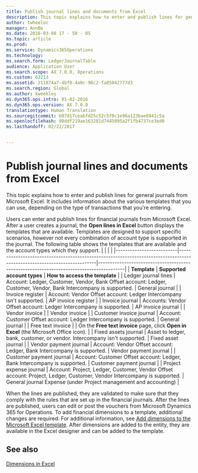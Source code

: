 ```yaml
---
title: Publish journal lines and documents from Excel
description: This topic explains how to enter and publish lines for general journals from Microsoft Excel. It includes information about the various templates that you can use, depending on the type of transactions that you&quot;re entering.
author: twheeloc
manager: AnnBe
ms.date: 2016-03-08 17 - 50 - 05
ms.topic: article
ms.prod: 
ms.service: Dynamics365Operations
ms.technology: 
ms.search.form: LedgerJournalTable
audience: Application User
ms.search.scope: AX 7.0.0, Operations
ms.custom: 62213
ms.assetid: 211874a7-4bf0-4a0c-96c2-fa05042777d3
ms.search.region: Global
ms.author: kweekley
ms.dyn365.ops.intro: 01-02-2016
ms.dyn365.ops.version: AX 7.0.0
translationtype: Human Translation
ms.sourcegitcommit: b97d17ceabfd25c52c5f0c1e96a123bae6941c5a
ms.openlocfilehash: 98ddf219ae163281d7445095a2f1fb4737ce3ed0
ms.lasthandoff: 02/22/2017


---
```


# <a name="publish-journal-lines-and-documents-from-excel"></a>Publish journal lines and documents from Excel

This topic explains how to enter and publish lines for general journals from Microsoft Excel. It includes information about the various templates that you can use, depending on the type of transactions that you're entering.

Users can enter and publish lines for financial journals from Microsoft Excel. After a user creates a journal, the **Open lines in Excel** button displays the templates that are available. Templates are designed to support specific scenarios, however not every combination of account type is supported in the journal. The following table shows the templates that are available and the account types which they support.
|                          |                                                                                                                         |                                                                                         |
|--------------------------|-------------------------------------------------------------------------------------------------------------------------|-----------------------------------------------------------------------------------------|
| **Template**             | **Supported account types**                                                                                             | **How to access the template**                                                          |
| Ledger journal lines     | Account: Ledger, Customer, Vendor, Bank Offset account: Ledger, Customer, Vendor, Bank Intercompany is supported.       | General journal                                                                         |
| Invoice register         | Account: Vendor Offset account: Ledger Intercompany isn't supported.                                                    | AP invoice register                                                                     |
| Invoice journal          | Accounts: Vendor Offset account: Ledger Intercompany is supported.                                                      | AP invoice journal                                                                      |
| Vendor invoice           |                                                                                                                         | Vendor invoice                                                                          |
| Customer invoice journal | Account: Customer Offset account: Ledger Intercompany is supported.                                                     | General journal                                                                         |
| Free text invoice        |                                                                                                                         | On the **Free text invoice** page, click **Open in Excel** (the Microsoft Office icon). |
| Fixed assets journal     | Asset to ledger, bank, customer, or vendor. Intercompany isn't supported.                                               | Fixed asset journal                                                                     |
| Vendor payment journal   | Account: Vendor Offset account: Ledger, Bank Intercompany is supported.                                                 | Vendor payment journal                                                                  |
| Customer payment journal | Account: Customer Offset account: Ledger, Bank Intercompany is supported.                                               | Customer payment journal                                                                |
| Project expense journal  | Account: Project, Ledger, Customer, Vendor Offset account: Project, Ledger, Customer, Vendor Intercompany is supported. | General journal Expense (under Project management and accounting)                       |

When the lines are published, they are validated to make sure that they comply with the rules that are set up in the financial journals. After the lines are published, users can edit or post the vouchers from Microsoft Dynamics 365 for Operations. To add financial dimensions to a template, additional changes are required. For additional information, see [Add dimensions to the Microsoft Excel template](dimensions-overview.md). After dimensions are added to the entity, they are available in the Excel designer and can be added to the template.

<a name="see-also"></a>See also
--------

[Dimensions in Excel](dimensions-overview.md)


